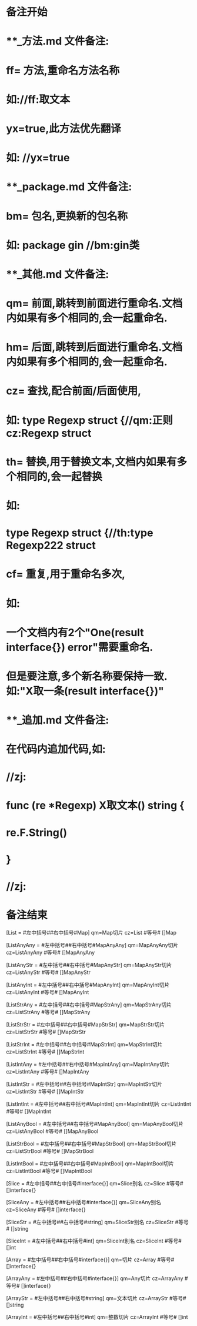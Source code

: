 # 备注开始
# **_方法.md 文件备注:
# ff= 方法,重命名方法名称
# 如://ff:取文本
#
# yx=true,此方法优先翻译
# 如: //yx=true


# **_package.md 文件备注:
# bm= 包名,更换新的包名称 
# 如: package gin //bm:gin类


# **_其他.md 文件备注:
# qm= 前面,跳转到前面进行重命名.文档内如果有多个相同的,会一起重命名.
# hm= 后面,跳转到后面进行重命名.文档内如果有多个相同的,会一起重命名.
# cz= 查找,配合前面/后面使用,
# 如: type Regexp struct {//qm:正则 cz:Regexp struct
#
# th= 替换,用于替换文本,文档内如果有多个相同的,会一起替换
# 如:
# type Regexp struct {//th:type Regexp222 struct
#
# cf= 重复,用于重命名多次,
# 如: 
# 一个文档内有2个"One(result interface{}) error"需要重命名.
# 但是要注意,多个新名称要保持一致. 如:"X取一条(result interface{})"


# **_追加.md 文件备注:
# 在代码内追加代码,如:
# //zj:
# func (re *Regexp) X取文本() string { 
#    re.F.String()
# }
# //zj:
# 备注结束

[List        = #左中括号##右中括号#Map]
qm=Map切片
cz=List #等号# []Map

[ListAnyAny  = #左中括号##右中括号#MapAnyAny]
qm=MapAnyAny切片
cz=ListAnyAny #等号# []MapAnyAny

[ListAnyStr  = #左中括号##右中括号#MapAnyStr]
qm=MapAnyStr切片
cz=ListAnyStr #等号# []MapAnyStr

[ListAnyInt  = #左中括号##右中括号#MapAnyInt]
qm=MapAnyInt切片
cz=ListAnyInt #等号# []MapAnyInt

[ListStrAny  = #左中括号##右中括号#MapStrAny]
qm=MapStrAny切片
cz=ListStrAny #等号# []MapStrAny

[ListStrStr  = #左中括号##右中括号#MapStrStr]
qm=MapStrStr切片
cz=ListStrStr #等号# []MapStrStr

[ListStrInt  = #左中括号##右中括号#MapStrInt]
qm=MapStrInt切片
cz=ListStrInt #等号# []MapStrInt

[ListIntAny  = #左中括号##右中括号#MapIntAny]
qm=MapIntAny切片
cz=ListIntAny #等号# []MapIntAny

[ListIntStr  = #左中括号##右中括号#MapIntStr]
qm=MapIntStr切片
cz=ListIntStr #等号# []MapIntStr

[ListIntInt  = #左中括号##右中括号#MapIntInt]
qm=MapIntInt切片
cz=ListIntInt #等号# []MapIntInt

[ListAnyBool = #左中括号##右中括号#MapAnyBool]
qm=MapAnyBool切片
cz=ListAnyBool #等号# []MapAnyBool

[ListStrBool = #左中括号##右中括号#MapStrBool]
qm=MapStrBool切片
cz=ListStrBool #等号# []MapStrBool

[ListIntBool = #左中括号##右中括号#MapIntBool]
qm=MapIntBool切片
cz=ListIntBool #等号# []MapIntBool

[Slice    = #左中括号##右中括号#interface{}]
qm=Slice别名
cz=Slice #等号# []interface{}

[SliceAny = #左中括号##右中括号#interface{}]
qm=SliceAny别名
cz=SliceAny #等号# []interface{}

[SliceStr = #左中括号##右中括号#string]
qm=SliceStr别名
cz=SliceStr #等号# []string

[SliceInt = #左中括号##右中括号#int]
qm=SliceInt别名
cz=SliceInt #等号# []int

[Array    = #左中括号##右中括号#interface{}]
qm=切片
cz=Array #等号# []interface{}

[ArrayAny = #左中括号##右中括号#interface{}]
qm=Any切片
cz=ArrayAny #等号# []interface{}

[ArrayStr = #左中括号##右中括号#string]
qm=文本切片
cz=ArrayStr #等号# []string

[ArrayInt = #左中括号##右中括号#int]
qm=整数切片
cz=ArrayInt #等号# []int
